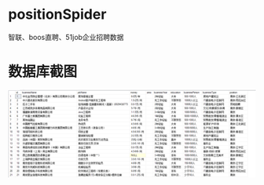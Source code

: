 # positionSpider
 智联、boos直聘、51job企业招聘数据
# 数据库截图
![image](https://github.com/IamZY/positionSpider/blob/master/images/1.png)
